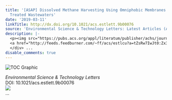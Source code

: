 ```yaml
---
title: '[ASAP] Dissolved Methane Harvesting Using Omniphobic Membranes for Anaerobically
  Treated Wastewaters'
date: '2019-03-11'
linkTitle: http://dx.doi.org/10.1021/acs.estlett.9b00076
source: 'Environmental Science & Technology Letters: Latest Articles (ACS Publications)'
description: |-
  <p><img src="https://pubs.acs.org/appl/literatum/publisher/achs/journals/content/estlcu/0/estlcu.ahead-of-print/acs.estlett.9b00076/20190311/images/medium/ez-2019-00076p_0005.gif" alt="TOC Graphic"/></p><div><cite>Environmental Science & Technology Letters</cite></div><div>DOI: 10.1021/acs.estlett.9b00076</div><div class="feedflare">
  <a href="http://feeds.feedburner.com/~ff/acs/estlcu?a=tZsRw7IwJt0:Zx3KjcRXWZY:yIl2AUoC8zA"><img src="http://feeds.feedburner.com/~ff/acs/estlcu?d=yIl2AUoC8zA" border="0"></img></a>
  </div> ...
disable_comments: true
---
```

<p><img src="https://pubs.acs.org/appl/literatum/publisher/achs/journals/content/estlcu/0/estlcu.ahead-of-print/acs.estlett.9b00076/20190311/images/medium/ez-2019-00076p_0005.gif" alt="TOC Graphic"/></p><div><cite>Environmental Science & Technology Letters</cite></div><div>DOI: 10.1021/acs.estlett.9b00076</div><div class="feedflare">
<a href="http://feeds.feedburner.com/~ff/acs/estlcu?a=tZsRw7IwJt0:Zx3KjcRXWZY:yIl2AUoC8zA"><img src="http://feeds.feedburner.com/~ff/acs/estlcu?d=yIl2AUoC8zA" border="0"></img></a>
</div> ...